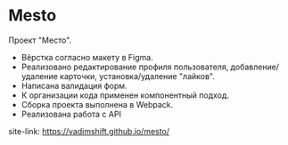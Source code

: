 # Mesto

Проект "Место".
- Вёрстка согласно макету в Figma.
- Реализовано редактирование профиля пользователя, добавление/удаление карточки, установка/удаление "лайков".
- Написана валидация форм.
- К организации кода применен компонентный подход.
- Сборка проекта выполнена в Webpack.
- Реализована работа с API

site-link:
https://vadimshift.github.io/mesto/
